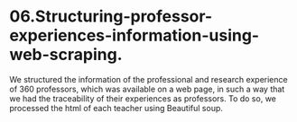 # 06.Structuring-professor-experiences-information-using-web-scraping.
We structured the information of the professional and research experience of 360 professors, which was available on a web page, in such a way that we had the traceability of their experiences as professors. To do so, we processed the html of each teacher using Beautiful soup.

